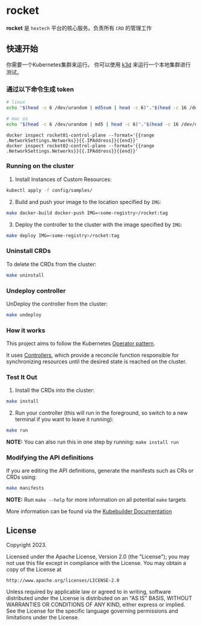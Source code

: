 # rocket
**rocket** 是 `hextech` 平台的核心服务。负责所有 `CRD` 的管理工作

## 快速开始
你需要一个Kubernetes集群来运行。 你可以使用 [k3d](https://k3d.io) 来运行一个本地集群进行测试。

### 通过以下命令生成 token
```sh
# linux
echo "$(head -c 6 /dev/urandom | md5sum | head -c 6)"."$(head -c 16 /dev/urandom | md5sum | head -c 16)"

# mac os
echo "$(head -c 6 /dev/urandom | md5 | head -c 6)"."$(head -c 16 /dev/urandom | md5 | head -c 16)"
```

```
docker inspect rocket01-control-plane --format='{{range .NetworkSettings.Networks}}{{.IPAddress}}{{end}}'
docker inspect rocket02-control-plane --format='{{range .NetworkSettings.Networks}}{{.IPAddress}}{{end}}'
```

### Running on the cluster
1. Install Instances of Custom Resources:

```sh
kubectl apply -f config/samples/
```

2. Build and push your image to the location specified by `IMG`:

```sh
make docker-build docker-push IMG=<some-registry>/rocket:tag
```

3. Deploy the controller to the cluster with the image specified by `IMG`:

```sh
make deploy IMG=<some-registry>/rocket:tag
```

### Uninstall CRDs
To delete the CRDs from the cluster:

```sh
make uninstall
```

### Undeploy controller
UnDeploy the controller from the cluster:

```sh
make undeploy
```

### How it works
This project aims to follow the Kubernetes [Operator pattern](https://kubernetes.io/docs/concepts/extend-kubernetes/operator/).

It uses [Controllers](https://kubernetes.io/docs/concepts/architecture/controller/),
which provide a reconcile function responsible for synchronizing resources until the desired state is reached on the cluster.

### Test It Out
1. Install the CRDs into the cluster:

```sh
make install
```

2. Run your controller (this will run in the foreground, so switch to a new terminal if you want to leave it running):

```sh
make run
```

**NOTE:** You can also run this in one step by running: `make install run`

### Modifying the API definitions
If you are editing the API definitions, generate the manifests such as CRs or CRDs using:

```sh
make manifests
```

**NOTE:** Run `make --help` for more information on all potential `make` targets

More information can be found via the [Kubebuilder Documentation](https://book.kubebuilder.io/introduction.html)

## License

Copyright 2023.

Licensed under the Apache License, Version 2.0 (the "License");
you may not use this file except in compliance with the License.
You may obtain a copy of the License at

    http://www.apache.org/licenses/LICENSE-2.0

Unless required by applicable law or agreed to in writing, software
distributed under the License is distributed on an "AS IS" BASIS,
WITHOUT WARRANTIES OR CONDITIONS OF ANY KIND, either express or implied.
See the License for the specific language governing permissions and
limitations under the License.

